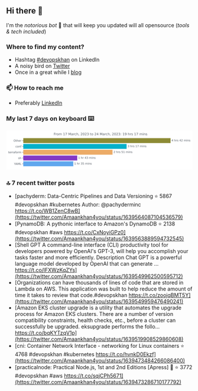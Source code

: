 <!--- [![Hits](https://hits.seeyoufarm.com/api/count/incr/badge.svg?url=https%3A%2F%2Fgithub.com%2Fakhan4u%2Fhit-counter&count_bg=%2379C83D&title_bg=%23555555&icon=&icon_color=%23E7E7E7&title=visits&edge_flat=false)](https://hits.seeyoufarm.com) --->

## Hi there 👋

I'm the _notorious bot_ 🤣 that will keep you updated will all opensource (_tools & tech included_) 

### Where to find my content?

* Hashtag [#devopskhan](https://www.linkedin.com/feed/hashtag/devopskhan) on LinkedIn
* A noisy bird on [Twitter](https://twitter.com/Amaankhan4you)
* Once in a great while I [blog](https://linuxparrot.netlify.app) 


### 📫 **How to reach me**

* Preferably [LinkedIn](https://www.linkedin.com/in/amaan-khan-linux-ninja)

### My last 7 days on keyboard ⌨️

<img src="https://github.com/akhan4u/akhan4u/blob/main/images/stat.svg" alt="Amaan's Wakatime Activity!"/>

### 🔝 7 recent twitter posts
<!-- DEVDOJO:START -->
- [pachyderm: Data-Centric Pipelines and Data Versioning
⭐️ 5867
#devopskhan #kubernetes
Author: @pachyderminc
https://t.co/WB1ZenC8wB](https://twitter.com/Amaankhan4you/status/1639564087104536579)
- [PynamoDB: A pythonic interface to Amazon&#39;s DynamoDB
⭐️ 2138
#devopskhan #aws
https://t.co/CxNoyiGPz0](https://twitter.com/Amaankhan4you/status/1639563889594732545)
- [Shell GPT A command-line interface &lpar;CLI&rpar; productivity tool for developers powered by OpenAI&#39;s GPT-3, will help you accomplish your tasks faster and more efficiently. Description Chat GPT is a powerful language model developed by OpenAI that can generate … https://t.co/lFXWzKqZYs](https://twitter.com/Amaankhan4you/status/1639549962500595712)
- [Organizations can have thousands of lines of code that are stored in Lambda on AWS. This application was built to help reduce the amount of time it takes to review that code.#devopskhan https://t.co/zoojqBMT5Y](https://twitter.com/Amaankhan4you/status/1639549959476490241)
- [Amazon EKS cluster upgrade is a utility that automates the upgrade process for Amazon EKS clusters. There are a number of version compatibility constraints, health checks, etc., before a cluster can successfully be upgraded. eksupgrade performs the follo… https://t.co/bqKYTzqV1p](https://twitter.com/Amaankhan4you/status/1639519908529860608)
- [cni: Container Network Interface - networking for Linux containers
⭐️ 4768
#devopskhan #kubernetes
https://t.co/hvnkD0Ekzf](https://twitter.com/Amaankhan4you/status/1639473484266086400)
- [practicalnode: Practical Node.js, 1st and 2nd Editions [Apress] 📓
⭐️ 3772
#devopskhan #aws
https://t.co/sqjCPh5671](https://twitter.com/Amaankhan4you/status/1639473286710177792)
<!-- DEVDOJO:END -->

<!-- ![Amaan's GitHub stats](https://github-readme-stats.vercel.app/api?username=akhan4u&count_private=true&show_icons=true&hide=contribs) -->
